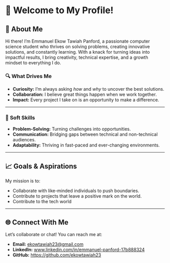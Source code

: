 # 👋 Welcome to My Profile!

## 🚀 About Me

Hi there! I’m Emmanuel Ekow Tawiah Panford, a passionate computer science student who thrives on solving problems, creating innovative solutions, and constantly learning. With a knack for turning ideas into impactful results, I bring creativity, technical expertise, and a growth mindset to everything I do. 

### 🔍 What Drives Me
- **Curiosity:** I’m always asking *how* and *why* to uncover the best solutions.  
- **Collaboration:** I believe great things happen when we work together.  
- **Impact:** Every project I take on is an opportunity to make a difference.

---


### 🌟 **Soft Skills**  
- **Problem-Solving:** Turning challenges into opportunities.  
- **Communication:** Bridging gaps between technical and non-technical audiences.  
- **Adaptability:** Thriving in fast-paced and ever-changing environments.

---

## 📈 Goals & Aspirations

My mission is to:    
- Collaborate with like-minded individuals to push boundaries.  
- Contribute to projects that leave a positive mark on the world.
- Contribute to the tech world

---

## 🌐 Connect With Me

Let’s collaborate or chat! You can reach me at:  
- **Email:** ekowtawiah23@gmail.com  
- **LinkedIn:** www.linkedin.com/in/emmanuel-panford-17b888324  
- **GitHub:** https://github.com/ekowtawiah23




